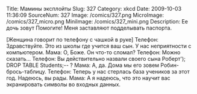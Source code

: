 Title: Мамины эксплойты 
Slug: 327 
Category: xkcd 
Date: 2009-10-03 11:36:09 
SourceNum: 327 
Image: /comics/327.png 
MicroImage: /comics/327_micro.png 
MiniImage: /comics/327_mini.png 
Description: Ее дочь зовут Помогите! Меня заставляют подделывать паспорта. 

[Женщина говорит по телефону с чашкой в руке]
Телефон:  Здравствуйте. Это из школы где учится ваш сын. У нас 
неприятности с компьютером. 
Мама:  О, Боже. Он что-то сломал? 
Телефон:  Можно сказать... 
Телефон:  Вы действительно назвали своего сына Роберт'); DROP TABLE Students;-- ? 
Мама:  А, да. Дома мы его зовем Робин-брось-таблицу. 
Телефон:  Теперь у нас стерлась база учеников за этот год. Надеюсь, вы рады. 
Мама:  А я надеюсь, что это научит вас экранировать символы во входных данных. 